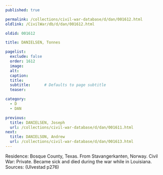 ```yaml
---
published: true

permalink: /collections/civil-war-database/d/dan/001612.html
oldlink: /CivilWar/db/d/dan/001612.html

oldid: 001612

title: DANIELSEN, Tonnes

pagelist:
  exclude: false
  order: 1612
  image: 
  alt:
  caption:
  title:
  subtitle:      # Defaults to page subtitle
  teaser:

category: 
  - D 
  - DAN

previous:
  title: DANIELSEN, Joseph
  url: /collections/civil-war-database/d/dan/001611.html  
next:
  title: DANIELSON, Andrew
  url: /collections/civil-war-database/d/dan/001613.html   
---
```

Residence: Bosque County, Texas. From Stavangerkanten, Norway. Civil War: Private. Became sick and died during the war while in Louisiana. Sources: (Ulvestad p276)